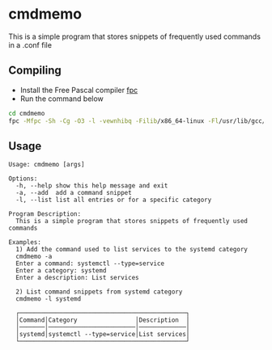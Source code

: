 # cmdmemo

This is a simple program that stores snippets of frequently used commands in a .conf file

## Compiling

- Install the Free Pascal compiler [fpc](https://www.freepascal.org/download.html)
- Run the command below

```bash
cd cmdmemo
fpc -Mfpc -Sh -Cg -O3 -l -vewnhibq -Filib/x86_64-linux -Fl/usr/lib/gcc/x86_64-pc-linux-gnu/15.1.1 -Fu./ -FUlib/x86_64-linux -FE. -ocmdmemo cmdmemo.lpr
```

## Usage

```
Usage: cmdmemo [args]

Options:
  -h, --help show this help message and exit
  -a, --add  add a command snippet
  -l, --list list all entries or for a specific category

Program Description:
  This is a simple program that stores snippets of frequently used commands

Examples:
  1) Add the command used to list services to the systemd category
  cmdmemo -a
  Enter a command: systemctl --type=service
  Enter a category: systemd
  Enter a description: List services

  2) List command snippets from systemd category
  cmdmemo -l systemd

  ┌──────────────────────────────────────────────┐
  │Command│Category                │Description  │
  │───────│────────────────────────│─────────────│
  │systemd│systemctl --type=service│List services│
  └──────────────────────────────────────────────┘
```
